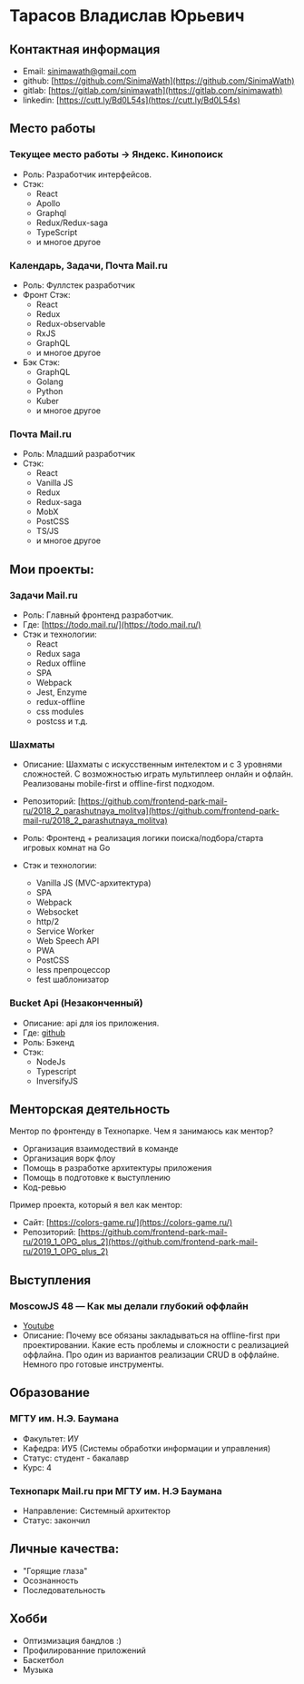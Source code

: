 # Тарасов Владислав Юрьевич
## Контактная информация
 - Email: sinimawath@gmail.com
 - github: [https://github.com/SinimaWath](https://github.com/SinimaWath)
 - gitlab: [https://gitlab.com/sinimawath](https://gitlab.com/sinimawath)
 - linkedin: [https://cutt.ly/Bd0L54s](https://cutt.ly/Bd0L54s)
    
## Место работы
### Текущее место работы -> Яндекс. Кинопоиск
  - Роль: Разработчик интерфейсов.
  - Стэк: 
    - React
    - Apollo
    - Graphql
    - Redux/Redux-saga 
    - TypeScript
    - и многое другое
    
### Календарь, Задачи, Почта Mail.ru
  - Роль: Фуллстек разработчик
  - Фронт Стэк: 
    - React
    - Redux
    - Redux-observable
    - RxJS 
    - GraphQL
    - и многое другое
  - Бэк Стэк:
    - GraphQL
    - Golang
    - Python
    - Kuber
    - и многое другое
    
### Почта Mail.ru
  - Роль: Младший разработчик
  - Стэк: 
    - React
    - Vanilla JS
    - Redux
    - Redux-saga 
    - MobX 
    - PostCSS
    - TS/JS
    - и многое другое

## Мои проекты:

### Задачи Mail.ru
  - Роль: Главный фронтенд разработчик.
  - Где: [https://todo.mail.ru/](https://todo.mail.ru/)
  - Стэк и технологии:
    - React
    - Redux saga
    - Redux offline
    - SPA
    - Webpack
    - Jest, Enzyme
    - redux-offline
    - css modules
    - postcss
    и т.д.

### Шахматы
  
  - Описание: Шахматы с искусственным интелектом и c 3 уровнями сложностей. С возможностью играть мультиплеер онлайн и офлайн. Реализованы mobile-first и offline-first подходом. 
  - Репозиторий: [https://github.com/frontend-park-mail-ru/2018_2_parashutnaya_molitva](https://github.com/frontend-park-mail-ru/2018_2_parashutnaya_molitva)
 
  - Роль: Фронтенд + реализация логики поиска/подбора/старта игровых комнат на Go
  
  - Стэк и технологии:
    - Vanilla JS (MVC-архитектура)
    - SPA
    - Webpack
    - Websocket
    - http/2
    - Service Worker
    - Web Speech API
    - PWA
    - PostCSS
    - less препроцессор
    - fest шаблонизатор
    
### Bucket Api (Незаконченный)
  - Описание: api для ios приложения.
  - Где: [github](https://github.com/SinimaWath/BucketApi)
  - Роль: Бэкенд
  - Стэк:
    - NodeJs
    - Typescript
    - InversifyJS
    
## Менторская деятельность
 Ментор по фронтенду в Технопарке. Чем я занимаюсь как ментор?
  - Организация взаимодествий в команде
  - Организация ворк флоу
  - Помощь в разработке архитектуры приложения
  - Помощь в подготовке к выступлению
  - Код-ревью
    
  Пример проекта, который я вел как ментор: 
  - Сайт: [https://colors-game.ru/](https://colors-game.ru/)
  - Репозиторий: [https://github.com/frontend-park-mail-ru/2019_1_OPG_plus_2](https://github.com/frontend-park-mail-ru/2019_1_OPG_plus_2)
  
  
## Выступления
### MoscowJS 48 — Как мы делали глубокий оффлайн
  - [Youtube](https://www.youtube.com/watch?v=Sv-HJag1ri8&list=PL95OM-7UObpGiyAyygO8xBlvi7GKWHSku)
  - Описание: Почему все обязаны закладываться на offline-first при проектировании. Какие есть проблемы и сложности с реализацией оффлайна. Про один из вариантов реализации CRUD в оффлайне. Немного про готовые инструменты.

## Образование
### МГТУ им. Н.Э. Баумана
  - Факультет: ИУ
  - Кафедра: ИУ5 (Системы обработки информации и управления)
  - Статус: студент - бакалавр
  - Курс: 4
  
### Технопарк Mail.ru при МГТУ им. Н.Э Баумана
  - Направление: Системный архитектор
  - Статус: закончил
  
## Личные качества:
  - "Горящие глаза"
  - Осознанность
  - Последовательность

## Хобби
  - Оптизмизация бандлов :)
  - Профилированние приложений
  - Баскетбол
  - Музыка
